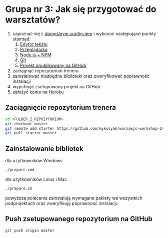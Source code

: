 # Grupa nr 3: Jak się przygotować do warsztatów?

1. zapoznać się z
    [domyślnym config-iem](https://warsawjs.github.io/workshop-setup/21/)
    i wykonać następujące punkty stamtąd:
    1. [Edytor tekstu](https://warsawjs.github.io/workshop-setup/partials/edytor-tekstu.html)
    2. [Przeglądarka](https://warsawjs.github.io/workshop-setup/partials/przegladarka.html)
    3. [Node.js + NPM](https://warsawjs.github.io/workshop-setup/partials/node+npm.html)
    4. [Git](https://warsawjs.github.io/workshop-setup/partials/git-instalacja.html)
    5. [Projekt opublikowany na GitHub](https://warsawjs.github.io/workshop-setup/partials/opublikuj-projekt-na-github.html)
2. zaciągnąć repozytorium trenera
3. zainstalować niezbędne biblioteki oraz zweryfikować poprawność instalacji
4. wypchnąć zsetupowany projekt na GitHub
5. założyć konto na [Heroku](https://signup.heroku.com/)

## Zaciągnięcie repozytorium trenera

```bash
cd <FOLDER_Z_REPOZYTORIUM>
git checkout master
git remote add starter https://github.com/mykulyak/warsawjs-workshop-24-project
git pull starter master
```

## Zainstalowanie bibliotek

dla użytkowników Windows

```bash
./prepare.cmd
```

dla użytkowników Linux i Mac

```bash
./prepare.sh
```

powyższe polecenia zainstalują wymagane pakiety we wszystkich podprojektach
oraz zweryfikują poprawność instalacji.

## Push zsetupowanego repozytorium na GitHub

```bash
git push origin master
```
